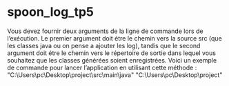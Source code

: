 # spoon_log_tp5
Vous devez fournir deux arguments de la ligne de commande lors de l’exécution. Le premier argument
doit étre le chemin vers la source src (que les classes java ou on pense a ajouter les log), tandis que
le second argument doit étre le chemin vers le répertoire de sortie dans lequel vous souhaitez que les
classes générées soient enregistrées.
Voici un exemple de commande pour lancer l’application en utilisant cette méthode :
"C:\Users\pc\Desktop\project\src\main\java" "C:\Users\pc\Desktop\project"
